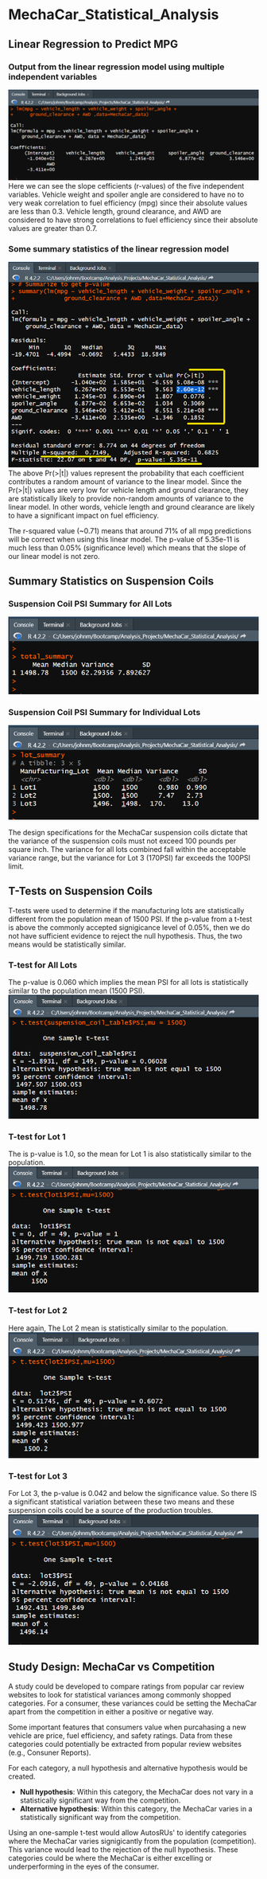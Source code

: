 # MechaCar_Statistical_Analysis


## Linear Regression to Predict MPG
### Output from the linear regression model using multiple independent variables
![This is an image](Images/mpg_lm.png)
Here we can see the slope cefficients (r-values) of the five independent variables. Vehicle weight and spoiler angle are considered to have no to very weak correlation to fuel efficiency (mpg) since their absolute values are less than 0.3. Vehicle length, ground clearance, and AWD are considered to have strong correlations to fuel efficiency since their absolute values are greater than 0.7. 

### Some summary statistics of the linear regression model
![This is an image](Images/mpg_lm_summary.png)
The above Pr(>|t|) values represent the probability that each coefficient contributes a random amount of variance to the linear model. Since the Pr(>|t|) values are very low for vehicle length and ground clearance, they are statistically likely to provide non-random amounts of variance to the linear model. In other words, vehicle length and ground clearance are likely to have a significant impact on fuel efficiency.

The r-squared value (~0.71) means that around 71% of all mpg predictions will be correct when using this linear model. The p-value of 5.35e-11 is much less than 0.05% (significance level) which means that the slope of our linear model is not zero.


## Summary Statistics on Suspension Coils

### Suspension Coil PSI Summary for All Lots
![This is an image](Images/total_summary.png)

### Suspension Coil PSI Summary for Individual Lots
![This is an image](Images/lot_summary.png)

The design specifications for the MechaCar suspension coils dictate that the variance of the suspension coils must not exceed 100 pounds per square inch. The variance for all lots combined fall within the acceptable variance range, but the variance for Lot 3 (170PSI) far exceeds the 100PSI limit.


## T-Tests on Suspension Coils
T-tests were used to determine if the manufacturing lots are statistically different from the population mean of 1500 PSI. If the p-value from a t-test is above the commonly accepted signigicance level of 0.05%, then we do not have sufficient evidence to reject the null hypothesis. Thus, the two means would be statistically similar.

### T-test for All Lots
The p-value is 0.060 which implies the mean PSI for all lots is statistically similar to the population mean (1500 PSI).
![This is an image](Images/t-test_all_lots.png)

### T-test for Lot 1
The is p-value is 1.0, so the mean for Lot 1 is also statistically similar to the population.
![This is an image](Images/t-test_lot1.png)

### T-test for Lot 2
Here again, The Lot 2 mean is statistically similar to the population.
![This is an image](Images/t-test_lot2.png)

### T-test for Lot 3
For Lot 3, the p-value is 0.042 and below the significance value. So there IS a significant statistical variation between these two means and these suspension coils could be a source of the production troubles.
![This is an image](Images/t-test_lot3.png)


## Study Design: MechaCar vs Competition
A study could be developed to compare ratings from popular car review websites to look for statistical variances among commonly shopped categories. For a consumer, these variances could be setting the MechaCar apart from the competition in either a positive or negative way.

Some important features that consumers value when purcahasing a new vehicle are price, fuel efficiency, and safety ratings. Data from these categories could potentially be extracted from popular review websites (e.g., Consuner Reports).

For each category, a null hypothesis and alternative hypothesis would be created.
  - **Null hypothesis**: Within this category, the MechaCar does not vary in a statistically significant way from the competition.
  - **Alternative hypothesis**: Within this category, the MechaCar varies in a statistically significant way from the competition.

Using an one-sample t-test would allow AutosRUs' to identify categories where the MechaCar varies signigicantly from the population (competition). This variance would lead to the rejection of the null hypothesis. These categories could be where the MechaCar is either excelling or underperforming in the eyes of the consumer.
